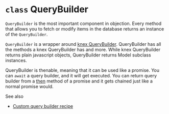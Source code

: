 # `class` QueryBuilder

`QueryBuilder` is the most important component in objection. Every method that allows you to fetch or modify items in the database returns an instance of the `QueryBuilder`.

`QueryBuilder` is a wrapper around [knex QueryBuilder](http://knexjs.org#Builder). QueryBuilder has all the methods a knex QueryBuilder has and more. While knex QueryBuilder returns plain javascript objects, QueryBuilder returns Model subclass instances.

QueryBuilder is thenable, meaning that it can be used like a promise. You can `await` a query builder, and it will get executed. You can return query builder from a [then](/api/query-builder/other-methods.html#then) method of a promise and it gets chained just like a normal promise would.

See also

 * [Custom query builder recipe](/recipes/custom-query-builder.html)
